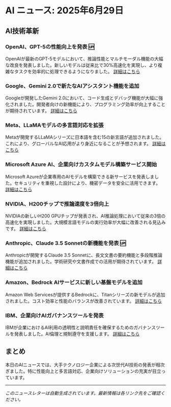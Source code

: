 # AI ニュース: 2025年6月29日

## AI技術革新

### **OpenAI、GPT-5の性能向上を発表** 🆙
OpenAIが最新のGPT-5モデルにおいて、推論性能とマルチモーダル機能の大幅な改良を発表しました。新しいモデルは従来比で30%高速化を実現し、より複雑なタスクを効率的に処理できるようになりました。
[詳細はこちら](https://openai.com/gpt5-announcement)

### **Google、Gemini 2.0で新たなAIアシスタント機能を追加**
Googleが開発したGemini 2.0において、コード生成とデバッグ機能が大幅に強化されました。開発者向けの新機能により、プログラミング効率が向上することが期待されています。
[詳細はこちら](https://deepmind.google/gemini2-update)

### **Meta、LLaMAモデルの多言語対応を拡張**
Metaが開発するLLaMAシリーズに日本語を含む15の新言語が追加されました。これにより、グローバルなAI応用がより身近になることが予想されます。
[詳細はこちら](https://ai.meta.com/llama-multilingual)

### **Microsoft Azure AI、企業向けカスタムモデル構築サービス開始**
Microsoft Azureが企業専用のAIモデルを構築できる新サービスを発表しました。セキュリティを重視した設計により、機密データを安全に活用できます。
[詳細はこちら](https://azure.microsoft.com/ai-custom-models)

### **NVIDIA、H200チップで推論速度を3倍向上**
NVIDIAの新しいH200 GPUチップが発表され、AI推論処理において従来の3倍の高速化を実現しました。大規模言語モデルの実行効率が大幅に改善される見込みです。
[詳細はこちら](https://nvidia.com/h200-announcement)

### **Anthropic、Claude 3.5 Sonnetの新機能を発表** 🆙
Anthropicが開発するClaude 3.5 Sonnetに、長文文書の要約機能と多段階推論機能が追加されました。学術研究や文書作成での活用が期待されています。
[詳細はこちら](https://anthropic.com/claude-35-update)

### **Amazon、Bedrock AIサービスに新しい基盤モデルを追加**
Amazon Web Servicesが提供するBedrockに、Titanシリーズの新モデルが追加されました。コスト効率と性能のバランスが改善されています。
[詳細はこちら](https://aws.amazon.com/bedrock-titan-new)

### **IBM、企業向けAIガバナンスツールを発表**
IBMが企業におけるAI利用の透明性と説明責任を確保するためのガバナンスツールを発表しました。AI倫理と規制遵守を支援します。
[詳細はこちら](https://ibm.com/ai-governance-tools)

## まとめ

本日のAIニュースでは、大手テクノロジー企業による次世代AI技術の発表が相次ぎました。特に性能向上と多言語対応、企業向けソリューションの充実が目立っています。

---
*このニュースレターは自動生成されています。最新情報は各リンク先をご確認ください。*
